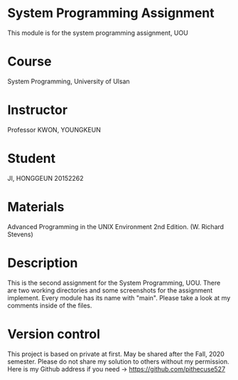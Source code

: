 # System Programming Assignment
This module is for the system programming assignment, UOU

# Course
System Programming, University of Ulsan

# Instructor
Professor KWON, YOUNGKEUN

# Student
JI, HONGGEUN     20152262

# Materials
Advanced Programming in the UNIX Environment 2nd Edition. (W. Richard Stevens)

# Description
This is the second assignment for the System Programming, UOU.
There are two working directories and some screenshots for the assignment implement.
Every module has its name with "main". Please take a look at my comments inside of the files.

# Version control
This project is based on private at first. May be shared after the Fall, 2020 semester.
Please do not share my solution to others without my permission.
Here is my Github address if you need -> https://github.com/pithecuse527
